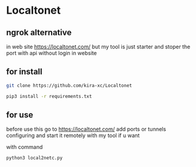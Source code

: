 # Localtonet

## ngrok alternative
in web site 
https://localtonet.com/
but my tool is just starter and stoper the port with api without login in website 

## for install 
```bash
git clone https://github.com/kira-xc/Localtonet
```
```bash
pip3 install -r requirements.txt
```


## for use 
before use this go to https://localtonet.com/ add ports or tunnels configuring and start it remotely with my tool if u want 

with command

```bash
python3 local2netc.py
```

